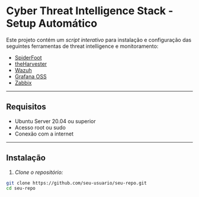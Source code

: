 # Cyber Threat Intelligence Stack - Setup Automático

Este projeto contém um *script interativo* para instalação e configuração das seguintes ferramentas de threat intelligence e monitoramento:

- [SpiderFoot](https://github.com/smicallef/spiderfoot)
- [theHarvester](https://github.com/laramies/theHarvester)
- [Wazuh](https://wazuh.com/)
- [Grafana OSS](https://grafana.com/)
- [Zabbix](https://www.zabbix.com/)

---

## Requisitos

- Ubuntu Server 20.04 ou superior
- Acesso root ou sudo
- Conexão com a internet

---

## Instalação

1. *Clone o repositório:*

```bash
git clone https://github.com/seu-usuario/seu-repo.git
cd seu-repo
